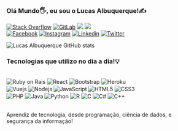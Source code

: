 ### Olá Mundo🖐️, eu sou o Lucas Albuquerque!✍️

[![Stack Overflow](https://img.shields.io/badge/Stack_Overflow-FE7A16?style=for-the-badge&logo=stack-overflow&logoColor=white)](https://stackoverflow.com/users/18010790/lucas-albuquerque)
[![GitLab](https://img.shields.io/badge/GitLab-330F63?style=for-the-badge&logo=gitlab&logoColor=white)](https://gitlab.com/llucas-albuquerque)
<a href = "mailto:lucasalbuquerque.ao@gmail.com"><img src="https://img.shields.io/badge/-Gmail-%23333?style=for-the-badge&logo=gmail&logoColor=white" target="_blank"></a>
  <a href="https://discord.com/channels/@me" target="_blank"><img src="https://img.shields.io/badge/Discord-7289DA?style=for-the-badge&logo=discord&logoColor=white" target="_blank"></a><br/>
[![Facebook](https://img.shields.io/badge/Facebook-1877F2?style=for-the-badge&logo=facebook&logoColor=white)](https://www.facebook.com/lucasalbuquerque.ao)
[![Instagram](https://img.shields.io/badge/Instagram-E4405F?style=for-the-badge&logo=instagram&logoColor=white)](https://https://stackoverflow.com/users/18010790/lucas-albuquerque)
[![Linkedin](https://img.shields.io/badge/LinkedIn-0077B5?style=for-the-badge&logo=linkedin&logoColor=white)](https://linkedin.com/in/lucas-albuquerqueao)
[![Twitter](https://img.shields.io/badge/Twitter-1DA1F2?style=for-the-badge&logo=twitter&logoColor=white)](https://https://twitter.com/albuquerque_lk)

 

![Lucas Albuquerque GitHub stats](https://github-readme-stats.vercel.app/api?username=llucas-albuquerque&show_icons=true&theme=dark)

### Tecnologias que utilizo no dia a dia!💡

<div style="display: inline_block"><br/>
<img align="center" alt="Ruby on Rais" src="https://img.shields.io/badge/Ruby_on_Rails-CC0000?style=for-the-badge&logo=ruby-on-rails&logoColor=white" />
<img align="center" alt="React" src="https://img.shields.io/badge/React-20232A?style=for-the-badge&logo=react&logoColor=61DAFB" />
<img align="center" alt="Bootstrap" src="https://img.shields.io/badge/Bootstrap-563D7C?style=for-the-badge&logo=bootstrap&logoColor=white" />
<img align="center" alt="Heroku" src="https://img.shields.io/badge/Heroku-430098?style=for-the-badge&logo=heroku&logoColor=white" /><br/>
<img align="center" alt="Vuejs" src="https://img.shields.io/badge/Vue.js-35495E?style=for-the-badge&logo=vue.js&logoColor=4FC08D" />
<img align="center" alt="Nodejs" src="https://img.shields.io/badge/Node.js-43853D?style=for-the-badge&logo=node.js&logoColor=white" />
<img align="center" alt="JavaScript" src="https://img.shields.io/badge/JavaScript-F7DF1E?style=for-the-badge&logo=javascript&logoColor=black" />
<img align="center" alt="HTML5" src="https://img.shields.io/badge/HTML5-E34F26?style=for-the-badge&logo=html5&logoColor=white" />
<img align="center" alt="CSS3" src="https://img.shields.io/badge/CSS3-1572B6?style=for-the-badge&logo=css3&logoColor=white" /><br/>
<img align="center" alt="PHP" src="https://img.shields.io/badge/PHP-777BB4?style=for-the-badge&logo=php&logoColor=white" />
<img align="center" alt="Java" src="https://img.shields.io/badge/Java-ED8B00?style=for-the-badge&logo=java&logoColor=white" />
<img align="center" alt="Python" src="https://img.shields.io/badge/Python-14354C?style=for-the-badge&logo=python&logoColor=white" />
<img align="center" alt="R" src="https://img.shields.io/badge/R-276DC3?style=for-the-badge&logo=r&logoColor=white" />
<img align="center" alt="C" src="https://img.shields.io/badge/C-00599C?style=for-the-badge&logo=c&logoColor=white" />
<img align="center" alt="C#" src="https://img.shields.io/badge/C%23-239120?style=for-the-badge&logo=c-sharp&logoColor=white" />
<img align="center" alt="C++" src="https://img.shields.io/badge/C%2B%2B-00599C?style=for-the-badge&logo=c%2B%2B&logoColor=white" />
</div><br/>

 

Aprendiz de tecnologia, desde programação, ciência de dados, e segurança da informação!
